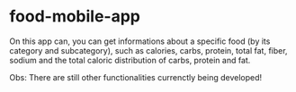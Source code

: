 # food-mobile-app

On this app can, you can get informations about a specific food (by its category and subcategory), such as calories, carbs, protein, total fat, fiber, sodium and the total 
caloric distribution of carbs, protein and fat.

Obs: There are still other functionalities currenctly being developed!
